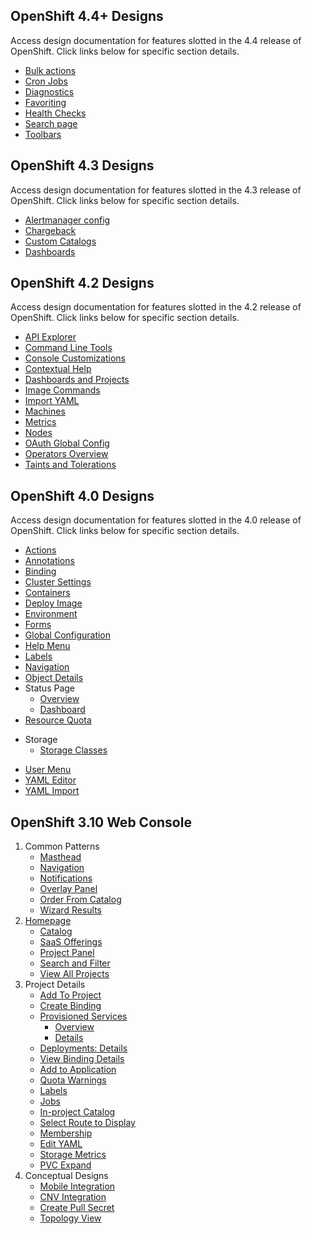 ## OpenShift 4.4+ Designs
Access design documentation for features slotted in the 4.4 release of OpenShift. Click links below for specific section details.

- [Bulk actions](http://openshift.github.io/openshift-origin-design/admin-console/future-openshift/bulk-actions/bulk-actions)
- [Cron Jobs](http://openshift.github.io/openshift-origin-design/admin-console/future-openshift/cron-jobs/cron-jobs)
- [Diagnostics](http://openshift.github.io/openshift-origin-design/admin-console/future-openshift/diagnostics/diagnostics)
- [Favoriting](http://openshift.github.io/openshift-origin-design/admin-console/future-openshift/favoriting/favoriting)
- [Health Checks](http://openshift.github.io/openshift-origin-design/admin-console/future-openshift/health-checks/health-checks)
- [Search page](http://openshift.github.io/openshift-origin-design/admin-console/future-openshift/search/search)
- [Toolbars](http://openshift.github.io/openshift-origin-design/admin-console/future-openshift/toolbars/toolbars)

## OpenShift 4.3 Designs
Access design documentation for features slotted in the 4.3 release of OpenShift. Click links below for specific section details.

- [Alertmanager config](http://openshift.github.io/openshift-origin-design/admin-console/monitoring/alertmanager-config/alertmanager-config)
- [Chargeback](http://openshift.github.io/openshift-origin-design/future-openshift/admin-console/chargeback/chargeback)
- [Custom Catalogs](http://openshift.github.io/openshift-origin-design/admin-console/future-openshift/custom-catalogs/custom-catalogs)
- [Dashboards](http://openshift.github.io/openshift-origin-design/admin-console/dashboards/4.3)

## OpenShift 4.2 Designs
Access design documentation for features slotted in the 4.2 release of OpenShift. Click links below for specific section details.

- [API Explorer](http://openshift.github.io/openshift-origin-design/future-openshift/admin-console/api-explorer/api-explorer)
- [Command Line Tools](http://openshift.github.io/openshift-origin-design/admin-console/future-openshift/command-line-tools/command-line-tools)
- [Console Customizations](http://openshift.github.io/openshift-origin-design/admin-console/future-openshift/console-customizations/console-customizations)
- [Contextual Help](http://openshift.github.io/openshift-origin-design/admin-console/future-openshift/contextual-help/contextual-help)
- [Dashboards and Projects](http://openshift.github.io/openshift-origin-design/admin-console/future-openshift/dashboards/dashboards)
- [Image Commands](http://openshift.github.io/openshift-origin-design/admin-console/future-openshift/image-commands/image-commands)
- [Import YAML](http://openshift.github.io/openshift-origin-design/admin-console/future-openshift/import-yaml/import-yaml)
- [Machines](http://openshift.github.io/openshift-origin-design/admin-console/future-openshift/machines/machines)
- [Metrics](http://openshift.github.io/openshift-origin-design/admin-console/monitoring/metrics/metrics)
- [Nodes](http://openshift.github.io/openshift-origin-design/admin-console/future-openshift/nodes/nodes)
- [OAuth Global Config](http://openshift.github.io/openshift-origin-design/admin-console/future-openshift/oauth/oauth)
- [Operators Overview](http://openshift.github.io/openshift-origin-design/admin-console/future-openshift/operators-overview/operators-overview)
- [Taints and Tolerations](http://openshift.github.io/openshift-origin-design/admin-console/future-openshift/taints-tolerations/taints-tolerations)

## OpenShift 4.0 Designs
Access design documentation for features slotted in the 4.0 release of OpenShift. Click links below for specific section details.

- [Actions](http://openshift.github.io/openshift-origin-design/admin-console/4.0-designs/actions/actions)
- [Annotations](http://openshift.github.io/openshift-origin-design/admin-console/4.0-designs/annotations/annotations)
- [Binding](http://openshift.github.io/openshift-origin-design/admin-console/4.0-designs/binding/binding)
- [Cluster Settings](http://openshift.github.io/openshift-origin-design/admin-console/4.0-designs/cluster-settings/cluster-settings)
- [Containers](http://openshift.github.io/openshift-origin-design/admin-console/4.0-designs/containers/containers)
- [Deploy Image](http://openshift.github.io/openshift-origin-design/admin-console/4.0-designs/deploy-image/deploy-image)
- [Environment](http://openshift.github.io/openshift-origin-design/admin-console/4.0-designs/environment/environment)
- [Forms](http://openshift.github.io/openshift-origin-design/admin-console/4.0-designs/forms/forms)
- [Global Configuration](http://openshift.github.io/openshift-origin-design/admin-console/4.0-designs/global-config/global-config)
- [Help Menu](http://openshift.github.io/openshift-origin-design/admin-console/4.0-designs/help-menu/help-menu)
- [Labels](http://openshift.github.io/openshift-origin-design/admin-console/4.0-designs/labels/labels)
- [Navigation](http://openshift.github.io/openshift-origin-design/admin-console/4.0-designs/navigation/navigation)
- [Object Details](http://openshift.github.io/openshift-origin-design/admin-console/4.0-designs/object-details/object-details)
- Status Page
  * [Overview](http://openshift.github.io/openshift-origin-design/admin-console/4.0-designs/overview/overview)
  * [Dashboard](http://openshift.github.io/openshift-origin-design/admin-console/4.0-designs/dashboard/dashboard)
- [Resource Quota](http://openshift.github.io/openshift-origin-design/admin-console/4.0-designs/resource-quota/resource-quota)
* Storage
	- [Storage Classes](http://openshift.github.io/openshift-origin-design/admin-console/4.0-designs/storage/storage)
- [User Menu](http://openshift.github.io/openshift-origin-design/admin-console/4.0-designs/user/user)
- [YAML Editor](http://openshift.github.io/openshift-origin-design/admin-console/4.0-designs/edit-yaml/edit-yaml)
- [YAML Import](http://openshift.github.io/openshift-origin-design/admin-console/4.0-designs/import-yaml/import-yaml)

## OpenShift 3.10 Web Console

1. Common Patterns
	- [Masthead](./old/patterns/masthead.md)
	- [Navigation](./old/patterns/navigation.md)
	- [Notifications](./old/patterns/notifications.md)
	- [Overlay Panel](./old/patterns/overlay-panel.md)
	- [Order From Catalog](./old/patterns/order-from-catalog.md)
	- [Wizard Results](./old/patterns/wizard-results.md)
1. [Homepage](./old/homepage/homepage.md)
	- [Catalog](./old/homepage/catalog.md)
	- [SaaS Offerings](./old/homepage/offerings.md)
	- [Project Panel](./old/homepage/project-panel.md)
	- [Search and Filter](./old/homepage/search-filter.md)
	- [View All Projects](./old/homepage/full-projects-list.md)
1. Project Details
	- [Add To Project](./old/project-details/add-to-project.md)
	- [Create Binding](./old/project-details/binding-in-project.md)
	- [Provisioned Services](./old/project-details/provisioned-services.md)
		- [Overview](./old/project-details/provisioned-services-overview.md)
		- [Details](./old/project-details/provisioned-service-details.md)
	- [Deployments: Details](./old/project-details/deployment-details.md)
	- [View Binding Details](./old/project-details/binding-details.md)
	- [Add to Application](./old/project-details/add-to-application.md)
	- [Quota Warnings](./old/project-details/quota-warnings.md)
	- [Labels](./old/project-details/labels.md)
	- [Jobs](./old/project-details/jobs.md)
	- [In-project Catalog](./old/project-details/in-project-catalog.md)
	- [Select Route to Display](./old/project-details/select-route.md)
	- [Membership](./old/project-details/membership.md)
	- [Edit YAML](./old/project-details/edit-yaml.md)
	- [Storage Metrics](./old/project-details/storage-metrics.md)
	- [PVC Expand](./old/project-details/pvc-expand.md)
1. Conceptual Designs
	- [Mobile Integration](./old/conceptual-designs/mobile.md)
	- [CNV Integration](./old/conceptual-designs/cnv.md)
	- [Create Pull Secret](./old/conceptual-designs/pull-secret.md)
	- [Topology View](./old/conceptual-designs/topology.md)
